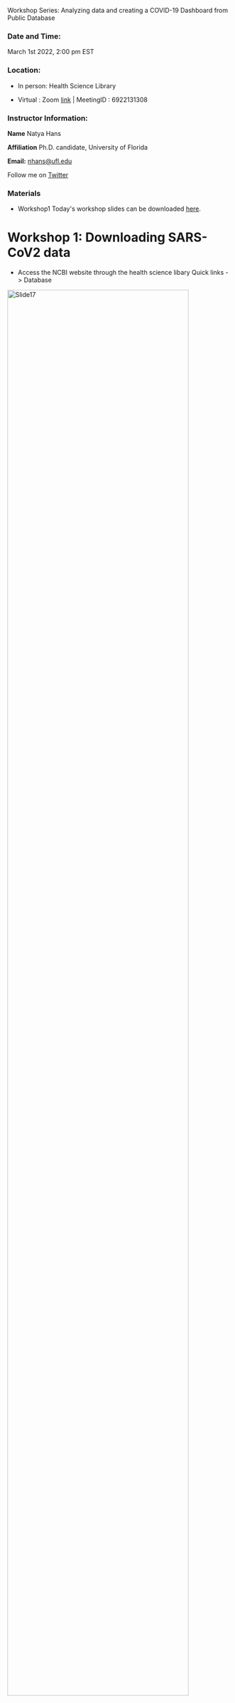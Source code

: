 Workshop Series: Analyzing data and creating a COVID-19 Dashboard from Public Database

### Date and Time: 
March 1st 2022, 2:00 pm EST 

### Location: 
- In person: Health Science Library 

- Virtual : Zoom [link](https://ufl.zoom.us/j/6922131308) | MeetingID : 6922131308

### Instructor Information:
**Name** Natya Hans

**Affiliation** Ph.D. candidate, University of Florida

**Email:** nhans@ufl.edu

Follow me on [Twitter](https://twitter.com/HansNatya)

### Materials 
- Workshop1
Today's workshop slides can be downloaded [here](http://NatyaHans.github.io/Workshops/docs/SARSCoVPresentation.pdf).

# Workshop 1: Downloading SARS-CoV2 data 
- Access the NCBI website through the health science libary Quick links -> Database
<img src="https://raw.githubusercontent.com/NatyaHans/Workshops/master/Images/SARSCoVPresentations.017.jpeg" alt="Slide17" style="width:90%">

- From the list of databases you can click on NCBI.
<img src="https://raw.githubusercontent.com/NatyaHans/Workshops/master/Images/SARSCoVPresentations.018.jpeg" alt="Slide18" style="width:90%">

- We land on NCBI homepage, which can be used to submit and download data. If you are interested in developing tools, or learning more about NCBI, there are resources available on the homepage
<img src="https://raw.githubusercontent.com/NatyaHans/Workshops/master/Images/SARSCoVPresentations.019.jpeg" alt="Slide19" style="width:90%">

- Let's utilize the quick link for SARS-CoV2 data on the top of the home page. 
<img src="https://raw.githubusercontent.com/NatyaHans/Workshops/master/Images/SARSCoVPresentations.020.jpeg" alt="Slide20" style="width:90%">

-  You can see the records of nucleotide sequences, protein sequences, scientific journals, clinical trial and SRA (Short read archive) information ( as of Feb 25th). Let's click on the nuecleotide records to expand more.
<img src="https://raw.githubusercontent.com/NatyaHans/Workshops/master/Images/SARSCoVPresentations.021.jpeg" alt="Slide21" style="width:90%">

- We observe that there are more than 4 million nucleotide records available on NCBI. Let's click on the interactive dashboard to see what that looks like
<img src="https://raw.githubusercontent.com/NatyaHans/Workshops/master/Images/SARSCoVPresentations.022.jpeg" alt="Slide22" style="width:90%">

- We can zoom in to geographic location and filter the sample collection date by weekly, monthly and daily drop down options and the release date by Genbank ( the date when the data became available to download)
<img src="https://raw.githubusercontent.com/NatyaHans/Workshops/master/Images/SARSCoVPresentations.023.jpeg" alt="Slide23" style="width:90%">

- For example we can narrow in on the samples collected from Florida on a weekly basis and released on weekly basis 
<img src="https://raw.githubusercontent.com/NatyaHans/Workshops/master/Images/SARSCoVPresentations.024.jpeg" alt="Slide24" style="width:90%">

- Since 4 million records are too many, we are going to download a subset of data which might be more relevant to our research question. We can click on refine results to find these records by several criterias
<img src="https://raw.githubusercontent.com/NatyaHans/Workshops/master/Images/SARSCoVPresentations.025.jpeg" alt="Slide25" style="width:90%">

- For this tutorial, we are going to focus on complete nucleotide sequences, narrow our search to USA as the geographic location and use lung as the source of sample. But for your own practice and once you are familiar with the tutorial, it might make more sense to download the saliva sample to look for variability.
<img src="https://raw.githubusercontent.com/NatyaHans/Workshops/master/Images/SARSCoVPresentations.026.jpeg" alt="Slide26" style="width:90%">

- Let's select all of these sequences and click align
<img src="https://raw.githubusercontent.com/NatyaHans/Workshops/master/Images/SARSCoVPresentations.027.jpeg" alt="Slide27" style="width:90%">

- This is what an alignment looks like, it is color coded for the bases (A,T,C,G). The columns are the position within a single genome and there are 74 genomes which are represented by rows. So each row is a genome. This is a good visualization tool to look for variability between genomes.
<img src="https://raw.githubusercontent.com/NatyaHans/Workshops/master/Images/SARSCoVPresentations.028.jpeg" alt="Slide28" style="width:90%">

- Now let's build a tree to figure out the evolutionary relationships between these genomes. 
<img src="https://raw.githubusercontent.com/NatyaHans/Workshops/master/Images/SARSCoVPresentations.029.jpeg" alt="Slide29" style="width:90%">

- What you see now is a phylogenetic tree which depicts evolutionary relationships between individuals. 
<img src="https://raw.githubusercontent.com/NatyaHans/Workshops/master/Images/SARSCoVPresentations.030.jpeg" alt="Slide30" style="width:90%">

- We can also select what columns need to be displayed in the tabular form. This helps you determine what to download in table. So click on "Select Columns"
<img src="https://raw.githubusercontent.com/NatyaHans/Workshops/master/Images/SARSCoVPresentations.031.jpeg" alt="Slide31" style="width:90%">

- There are a lot of parameters you can refine by, you can add and remove teh information on the tabular view.
<img src="https://raw.githubusercontent.com/NatyaHans/Workshops/master/Images/SARSCoVPresentations.032.jpeg" alt="Slide32" style="width:90%">

- Now let's select all the sequences and click download.( Read the next step before you click download)
<img src="https://raw.githubusercontent.com/NatyaHans/Workshops/master/Images/SARSCoVPresentations.033.jpeg" alt="Slide33" style="width:90%">

- But let's pause because we are downloading sequences in fasta format. What is fasta format?
<img src="https://raw.githubusercontent.com/NatyaHans/Workshops/master/Images/SARSCoVPresentation2.001.jpeg" alt="Slide34" style="width:90%">

- Now that you understand the format, we can begin to download the nucleotide sequence, of the selected record.
<img src="https://raw.githubusercontent.com/NatyaHans/Workshops/master/Images/SARSCoVPresentations.035.jpeg" alt="Slide35" style="width:90%">

- We can also build a custom definition/header line.
<img src="https://raw.githubusercontent.com/NatyaHans/Workshops/master/Images/SARSCoVPresentations.036.jpeg" alt="Slide36" style="width:90%">

<img src="https://raw.githubusercontent.com/NatyaHans/Workshops/master/Images/SARSCoVPresentations.037.jpeg" alt="Slide37" style="width:90%">
<img src="https://raw.githubusercontent.com/NatyaHans/Workshops/master/Images/SARSCoVPresentations.038.jpeg" alt="Slide38" style="width:90%">
<img src="https://raw.githubusercontent.com/NatyaHans/Workshops/master/Images/SARSCoVPresentations.039.jpeg" alt="Slide39" style="width:90%">
<img src="https://raw.githubusercontent.com/NatyaHans/Workshops/master/Images/SARSCoVPresentations.040.jpeg" alt="Slide40" style="width:90%">
# Workshop 1. Downloading Genomic Data from NCBI
- Let's first click on the following [url](https://blast.ncbi.nlm.nih.gov/Blast.cgi) or paste https://blast.ncbi.nlm.nih.gov/Blast.cgi into the browser to get to NCBI BLAST page.

<img src="https://raw.githubusercontent.com/NatyaHans/Workshops/master/Images/fig1.png" alt="Slide" style="width:90%">

- On the top of this page, we can see resources and shortcuts for SARS-COV2 data. Clicking on it will take you to the following site.

<img src="https://raw.githubusercontent.com/NatyaHans/Workshops/master/Images/fig2.png" alt="Slide" style="width:90%">

- Let's click on Nucleotides (~4,070,899 Nucleotide records as of Feb, 25th 2022)
<img src="https://raw.githubusercontent.com/NatyaHans/Workshops/master/Images/fig3.png" alt="Slide" style="width:90%">

- You will see several columns with Accession Number, the data Submitter, dates and molecule type etc.  Let's click on Dashboard to get an interactive dashboard with covid-19 data. You can lean in on a specific geographic location, to look at data collection and release dates. We are going to create a similar dashboard in the third part of this workshop series. 
<img src="https://raw.githubusercontent.com/NatyaHans/Workshops/master/Images/fig4.png" alt="Slide" style="width:90%">

- You can also click on the complete tree tab to get details and build phylogenetic tree with all the data.
<img src="https://raw.githubusercontent.com/NatyaHans/Workshops/master/Images/fig6.png" alt="Slide" style="width:90%">

- You can also expand on algorithm and parameters to check the details of how this tree was build. We are going to build a similar tree in second workshop in this series using HiPerGator and RAxML with small number of sequences.
<img src="https://raw.githubusercontent.com/NatyaHans/Workshops/master/Images/fig7.png" alt="Slide" style="width:90%">

- You can also go back and select sequences and use those sequences for building the tree. For simplicity sake, I selected the 38 RefSeq proteins, which have a shortcut available in the Dashboard Visualizations.
<img src="https://raw.githubusercontent.com/NatyaHans/Workshops/master/Images/fig5.png" alt="Slide" style="width:90%">

- Then you can click on Build a phylogentic tree.
<img src="https://raw.githubusercontent.com/NatyaHans/Workshops/master/Images/fig10.png" alt="Slide" style="width:90%">

- You should see a tree with less seqeunces like this.
<img src="https://raw.githubusercontent.com/NatyaHans/Workshops/master/Images/fig9.png" alt="Slide" style="width:90%">

- Now we can select sequences based on several parameters listed here on the right. 



# Workshop 2. Using HiPerGator to build a phylogenetic tree 
The first step is to make a sequence alignment using Alignment software available on HiPerGator.

1. Transfering files from your local computer to HiPerGator:
Tutorial can be found here : [File Transfer](https://natyahans.github.io/posts/2019/04/FileTransferHiPerGator)

2. Making an alignment in phylip format:
Tutorial can be found here : [Clustal Alignment](https://natyahans.github.io/posts/2019/04/FileTransferHiPerGator)

You can then use this alignment file to then build a phylogenetic tree. 

3. Making a phylogenetic tree using RAxML
Tutorial can be found here : [RAxML tutorial](https://natyahans.github.io/posts/2019/05/RunningRAxML/)



# Workshop 3. Workshop on using FlexDashboard in R  
### Pre-requisite
1. Download [R](https://cran.r-project.org/)
2. Download [RStudio](https://www.rstudio.com/products/rstudio/download/#download)
3. Install packages 

- Workshop3
The R markdown for the dashboard can be downloaded [here]().

#### Note for installing packages: 

```
install.packages("PACKAGENAME")
```
Please replace PACKAGENAME by the name of package to download and PACKAGENAME should be within quotes.

For example to download flexdashboard package:

```
install.packages("flexdashboard")
```

### Getting Started
1. For creating a flexdashboard, we first need to create a R markdown document. This is done from RStudio New R Markdown dialog:
<img src="https://raw.githubusercontent.com/NatyaHans/Workshops/master/Images/image1.png" alt="Slide" style="width:90%">

2. Then select from templates flexdashboard and click ok

<img src="https://raw.githubusercontent.com/NatyaHans/Workshops/master/Images/image2.png" alt="Slide" style="width:90%">

3. Now you should see an Rstudio window that looks like this:
<img src="https://raw.githubusercontent.com/NatyaHans/Workshops/master/Images/image3.png" alt="Slide" style="width:90%">

4. You can see a base flexboard structure. This can be knit by using Knit drop down dialog and clicking on knit to flex_dashboard
<img src="https://raw.githubusercontent.com/NatyaHans/Workshops/master/Images/image4.png" alt="Slide" style="width:90%">

5. After knitting the flexboard structure should appear as follows.
<img src="https://raw.githubusercontent.com/NatyaHans/Workshops/master/Images/image5.png" alt="Slide" style="width:90%">

Now that we know how to make a basic flexdashboard, we can make reports on anything.

### FlexDashboard for SARS-COV2 Data
We need to download additional information from the NCBI database



### Common Errors:
- Required packages are not installed, so please make sure you don't see an error like this (in red). RStudio should give you shortcut on top to install missing packges.
<img src="https://raw.githubusercontent.com/NatyaHans/Workshops/master/Images/image6.png" alt="Slide" style="width:90%">



- For more help, please feel free to contact the Instructor.
- For other tutorials from the Instructor [visit](https://natyahans.github.io/year-archive/)
- For help on flexdashboards and templates [click](https://pkgs.rstudio.com/flexdashboard/)


<!---
**Bold** and _Italic_ and `Code` text

[Link](url) and ![Image](src)

For more details see [GitHub Flavored Markdown](https://guides.github.com/features/mastering-markdown/).

### Jekyll Themes
--->
Your Pages site will use the layout and styles from the Jekyll theme you have selected in your [repository settings](https://github.com/NatyaHans/Blogs/settings). The name of this theme is saved in the Jekyll `_config.yml` configuration file.

### Support or Contact
**Name** Natya Hans


